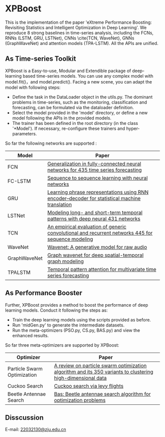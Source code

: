# XPBoost
This is the implementation of the paper 'eXtreme Performance Boosting: Revisiting Statistics and Intelligent Optimization in Deep Learning'. We reproduce 8 strong baselines in time-series analysis, including the FCNs, RNNs (LSTM, GRU, LSTNet), CNNs \cite{TCN, WaveNet}, GNNs (GraphWaveNet) and attention models (TPA-LSTM). All the APIs are unified.
## As Time-series Toolkit
XPBoost is a Easy-to-use, Modular and Extendible package of deep-learning based time-series models. You can use any complex model with model.fit()，and model.predict(). Facing a new scene, you can adapt the model with following steps:
- Define the task in the DataLoader object in the utils.py. The dominant problems in time-series, such as the monitoring, classification and forecasting, can be formulated via the dataloader definition.
- Select the model provided in the 'model' directory, or define a new model following the APIs in the provided models.
- The trainer has been defined in the root directory (in the class '\*Model'). If necessary, re-configure these trainers and hyper-parameters.

So far the following networks are supported :

|  Model   |  Paper  |
|  ----  | ----  |
| FCN  | [Generalization in fully-connected neural networks for 435 time series forecasting](https://www.sciencedirect.com/science/article/abs/pii/S1877750319301838) |
| FC-LSTM  | [Sequence to sequence learning with neural networks](https://arxiv.org/abs/1409.3215) |
| GRU  | [Learning phrase representations using RNN encoder–decoder for statistical machine translation](https://arxiv.org/abs/1406.1078) |
| LSTNet  | [Modeling long- and short-term temporal patterns with deep neural 431 networks](https://dl.acm.org/doi/abs/10.1145/3209978.3210006) |
| TCN  | [An empirical evaluation of generic convolutional and recurrent networks 445 for sequence modeling](https://arxiv.org/abs/1803.01271) |
| WaveNet  | [Wavenet: A generative model for raw audio](https://arxiv.org/abs/1609.03499) |
| GraphWaveNet  | [Graph wavenet for deep spatial-temporal graph modeling](https://arxiv.org/abs/1906.00121) |
| TPALSTM  | [Temporal pattern attention for multivariate time series forecasting](https://arxiv.org/abs/1809.04206) |

## As Performance Booster
Further, XPBoost provides a method to boost the performance of deep learning models. Conduct it following the steps as:

- Train the deep learning models using the scripts provided as before.
- Run 'midGen.py' to generate the intermediate datasets.
- Run the meta-optimizers (PSO.py, CS.py, BAS.py) and view the enhanced results.

So far three meta-optimizers are supported by XPBoost:

|  Optimizer   |  Paper  |
|  ----  | ----  |
| Particle Swarm Optimization  | [A review on particle swarm optimization algorithm and its 350 variants to clustering high-dimensional data](https://dl.acm.org/doi/abs/10.1007/s10462-013-9400-4) |
| Cuckoo Search  | [Cuckoo search via levy flights](https://ieeexplore.ieee.org/abstract/document/5393690/) |
| Beetle Antennae Search  | [Bas: Beetle antennae search algorithm for optimization problems](https://arxiv.org/abs/1710.10724) |

## Disscussion
E-mail: 22032130@zju.edu.cn

